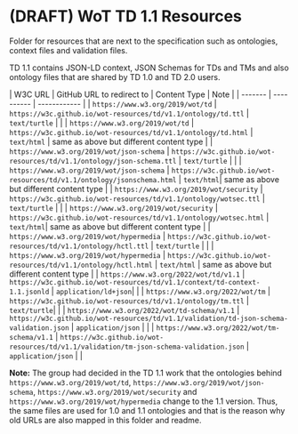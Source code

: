 # (DRAFT) WoT TD 1.1 Resources

Folder for resources that are next to the specification such as ontologies, context files and validation files.

TD 1.1 contains JSON-LD context, JSON Schemas for TDs and TMs and also ontology files that are shared by TD 1.0 and TD 2.0 users.

| W3C URL | GitHub URL to redirect to | Content Type | Note |
| ------- | ---------- | ------------ |
| `https://www.w3.org/2019/wot/td` | `https://w3c.github.io/wot-resources/td/v1.1/ontology/td.ttl` | `text/turtle` | |
| `https://www.w3.org/2019/wot/td` | `https://w3c.github.io/wot-resources/td/v1.1/ontology/td.html` | `text/html` |  same as above but different content type |
| `https://www.w3.org/2019/wot/json-schema` | `https://w3c.github.io/wot-resources/td/v1.1/ontology/json-schema.ttl` | `text/turtle` | |
| `https://www.w3.org/2019/wot/json-schema` | `https://w3c.github.io/wot-resources/td/v1.1/ontology/jsonschema.html` | `text/html`| same as above but different content type |
| `https://www.w3.org/2019/wot/security` | `https://w3c.github.io/wot-resources/td/v1.1/ontology/wotsec.ttl` | `text/turtle` | |
| `https://www.w3.org/2019/wot/security` | `https://w3c.github.io/wot-resources/td/v1.1/ontology/wotsec.html` | `text/html`|  same as above but different content type |
| `https://www.w3.org/2019/wot/hypermedia` | `https://w3c.github.io/wot-resources/td/v1.1/ontology/hctl.ttl` | `text/turtle` | |
| `https://www.w3.org/2019/wot/hypermedia` | `https://w3c.github.io/wot-resources/td/v1.1/ontology/hctl.html` | `text/html` |  same as above but different content type |
| `https://www.w3.org/2022/wot/td/v1.1` | `https://w3c.github.io/wot-resources/td/v1.1/context/td-context-1.1.jsonld` | `application/ld+json`| |
| `https://www.w3.org/2022/wot/tm` | `https://w3c.github.io/wot-resources/td/v1.1/ontology/tm.ttl` | `text/turtle`| |
| `https://www.w3.org/2022/wot/td-schema/v1.1` | `https://w3c.github.io/wot-resources/td/v1.1/validation/td-json-schema-validation.json` | `application/json` | |
| `https://www.w3.org/2022/wot/tm-schema/v1.1` | `https://w3c.github.io/wot-resources/td/v1.1/validation/tm-json-schema-validation.json` | `application/json` | |


**Note:** The group had decided in the TD 1.1 work that the ontologies behind `https://www.w3.org/2019/wot/td`, `https://www.w3.org/2019/wot/json-schema`, `https://www.w3.org/2019/wot/security` and `https://www.w3.org/2019/wot/hypermedia` change to the 1.1 version. Thus, the same files are used for 1.0 and 1.1 ontologies and that is the reason why old URLs are also mapped in this folder and readme.